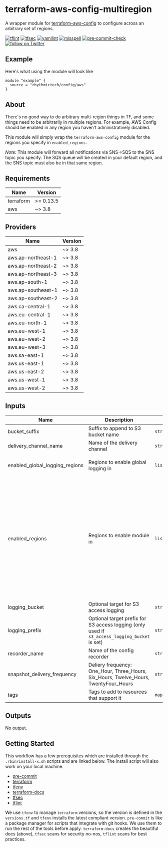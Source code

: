 # terraform-aws-config-multiregion
A wrapper module for [terraform-aws-config](https://github.com/rhythmictech/terraform-aws-config) to configure across an arbitrary set of regions.

[![tflint](https://github.com/rhythmictech/terraform-aws-config-multiregion/workflows/tflint/badge.svg?branch=master&event=push)](https://github.com/rhythmictech/terraform-aws-config-multiregion/actions?query=workflow%3Atflint+event%3Apush+branch%3Amaster)
[![tfsec](https://github.com/rhythmictech/terraform-aws-config-multiregion/workflows/tfsec/badge.svg?branch=master&event=push)](https://github.com/rhythmictech/terraform-aws-config-multiregion/actions?query=workflow%3Atfsec+event%3Apush+branch%3Amaster)
[![yamllint](https://github.com/rhythmictech/terraform-aws-config-multiregion/workflows/yamllint/badge.svg?branch=master&event=push)](https://github.com/rhythmictech/terraform-aws-config-multiregion/actions?query=workflow%3Ayamllint+event%3Apush+branch%3Amaster)
[![misspell](https://github.com/rhythmictech/terraform-aws-config-multiregion/workflows/misspell/badge.svg?branch=master&event=push)](https://github.com/rhythmictech/terraform-aws-config-multiregion/actions?query=workflow%3Amisspell+event%3Apush+branch%3Amaster)
[![pre-commit-check](https://github.com/rhythmictech/terraform-aws-config-multiregion/workflows/pre-commit-check/badge.svg?branch=master&event=push)](https://github.com/rhythmictech/terraform-aws-config-multiregion/actions?query=workflow%3Apre-commit-check+event%3Apush+branch%3Amaster)
<a href="https://twitter.com/intent/follow?screen_name=RhythmicTech"><img src="https://img.shields.io/twitter/follow/RhythmicTech?style=social&logo=twitter" alt="follow on Twitter"></a>

## Example
Here's what using the module will look like
```hcl
module "example" {
  source = "rhythmictech/config/aws"
}
```

## About
There's no good way to do arbitrary multi-region things in TF, and some things need to be arbitrarily in multiple regions. For example, AWS Config should be enabled in any region you haven't administratively disabled.

This module will simply wrap the `terraform-aws-config` module for the regions you specify in `enabled_regions`.

*Note:* This module will forward all notifications via SNS->SQS to the SNS topic you specify. The SQS queue will be created in your default region, and the SNS topic must also be in that same region.

<!-- BEGINNING OF PRE-COMMIT-TERRAFORM DOCS HOOK -->
## Requirements

| Name | Version |
|------|---------|
| terraform | >= 0.13.5 |
| aws | ~> 3.8 |

## Providers

| Name | Version |
|------|---------|
| aws | ~> 3.8 |
| aws.ap-northeast-1 | ~> 3.8 |
| aws.ap-northeast-2 | ~> 3.8 |
| aws.ap-northeast-3 | ~> 3.8 |
| aws.ap-south-1 | ~> 3.8 |
| aws.ap-southeast-1 | ~> 3.8 |
| aws.ap-southeast-2 | ~> 3.8 |
| aws.ca-central-1 | ~> 3.8 |
| aws.eu-central-1 | ~> 3.8 |
| aws.eu-north-1 | ~> 3.8 |
| aws.eu-west-1 | ~> 3.8 |
| aws.eu-west-2 | ~> 3.8 |
| aws.eu-west-3 | ~> 3.8 |
| aws.sa-east-1 | ~> 3.8 |
| aws.us-east-1 | ~> 3.8 |
| aws.us-east-2 | ~> 3.8 |
| aws.us-west-1 | ~> 3.8 |
| aws.us-west-2 | ~> 3.8 |

## Inputs

| Name | Description | Type | Default | Required |
|------|-------------|------|---------|:--------:|
| bucket\_suffix | Suffix to append to S3 bucket name | `string` | `"awsconfig"` | no |
| delivery\_channel\_name | Name of the delivery channel | `string` | `"awsconfig-s3"` | no |
| enabled\_global\_logging\_regions | Regions to enable global logging in | `list(string)` | <pre>[<br>  "us-east-1"<br>]</pre> | no |
| enabled\_regions | Regions to enable module in | `list(string)` | <pre>[<br>  "us-east-1",<br>  "us-east-2",<br>  "us-west-1",<br>  "us-west-2",<br>  "ca-central-1",<br>  "eu-central-1",<br>  "eu-west-1",<br>  "eu-west-2",<br>  "eu-west-3",<br>  "eu-north-1",<br>  "ap-northeast-1",<br>  "ap-northeast-2",<br>  "ap-northeast-3",<br>  "ap-southeast-1",<br>  "ap-southeast-2",<br>  "ap-south-1",<br>  "sa-east-1"<br>]</pre> | no |
| logging\_bucket | Optional target for S3 access logging | `string` | `null` | no |
| logging\_prefix | Optional target prefix for S3 access logging (only used if `s3_access_logging_bucket` is set) | `string` | `null` | no |
| recorder\_name | Name of the config recorder | `string` | `"awsconfig"` | no |
| snapshot\_delivery\_frequency | Deliery frequency: One\_Hour, Three\_Hours, Six\_Hours, Twelve\_Hours, TwentyFour\_Hours | `string` | `"Six_Hours"` | no |
| tags | Tags to add to resources that support it | `map(string)` | `{}` | no |

## Outputs

No output.

<!-- END OF PRE-COMMIT-TERRAFORM DOCS HOOK -->

## Getting Started
This workflow has a few prerequisites which are installed through the `./bin/install-x.sh` scripts and are linked below. The install script will also work on your local machine. 

- [pre-commit](https://pre-commit.com)
- [terraform](https://terraform.io)
- [tfenv](https://github.com/tfutils/tfenv)
- [terraform-docs](https://github.com/segmentio/terraform-docs)
- [tfsec](https://github.com/tfsec/tfsec)
- [tflint](https://github.com/terraform-linters/tflint)

We use `tfenv` to manage `terraform` versions, so the version is defined in the `versions.tf` and `tfenv` installs the latest compliant version.
`pre-commit` is like a package manager for scripts that integrate with git hooks. We use them to run the rest of the tools before apply. 
`terraform-docs` creates the beautiful docs (above),  `tfsec` scans for security no-nos, `tflint` scans for best practices. 
